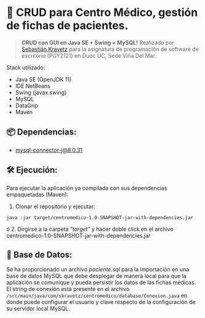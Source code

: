 # 🩻 CRUD para Centro Médico, gestión de fichas de pacientes.

> **CRUD con GUI en Java SE + Swing + MySQL!**
> Realizado por [Sebastián Kravetz](mailto:sebastiankravetz@icloud.com) para la asignatura de programación de software de escritorio (PGY2121) en Duoc UC, Sede Viña Del Mar.

Stack utilizado:

- Java SE (OpenJDK 11)
- IDE NetBeans
- Swing (javax.swing)
- MySQL
- DataGrip
- Maven

## 📦 Dependencias:

- mysql-connector-j@8.0.31

## 🛠 Ejecución:

Para ejecutar la aplicación ya compilada con sus dependencias empaquetadas (Maven):

1. Clonar el repositorio y ejecutar:

```
java -jar target/centromedico-1.0-SNAPSHOT-jar-with-dependencies.jar
```

ó 2. Dirgirse a la carpeta _"target"_ y hacer doble click en el archivo centromedico-1.0-SNAPSHOT-jar-with-dependencies.jar

## 💽 Base de Datos:

Se ha proporcionado un archivo _paciente.sql_ para la importación en una base de datos MySQL que debe desplegar de manera local para que la aplicación se comunique y pueda persistir los datos de las fichas médicas. El string de conexión está presente en el archivo `/src/main/java/com/skravetz/centromedico/database/Conexion.java` en donde puede configurar el usuario y clave respecto de la configuración de su servidor local MySQL.
